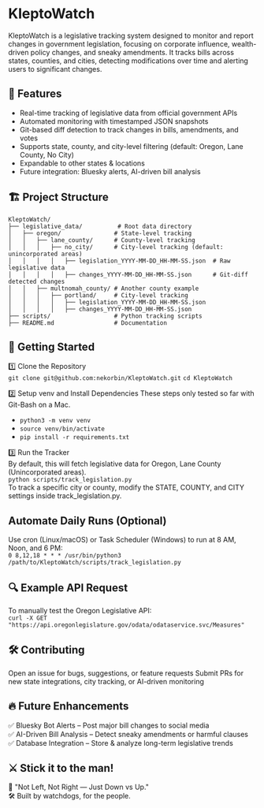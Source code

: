 # KleptoWatch

KleptoWatch is a legislative tracking system designed to monitor and report changes in government legislation, focusing on corporate influence, wealth-driven policy changes, and sneaky amendments. It tracks bills across states, counties, and cities, detecting modifications over time and alerting users to significant changes.

## 📌 Features

- Real-time tracking of legislative data from official government APIs
- Automated monitoring with timestamped JSON snapshots
- Git-based diff detection to track changes in bills, amendments, and votes
- Supports state, county, and city-level filtering (default: Oregon, Lane County, No City)
- Expandable to other states & locations
- Future integration: Bluesky alerts, AI-driven bill analysis

## 🏗️ Project Structure

```
KleptoWatch/  
├── legislative_data/          # Root data directory  
│   ├── oregon/               # State-level tracking  
│   │   ├── lane_county/      # County-level tracking  
│   │   │   ├── no_city/      # City-level tracking (default: unincorporated areas)  
│   │   │   │   ├── legislation_YYYY-MM-DD_HH-MM-SS.json  # Raw legislative data  
│   │   │   │   ├── changes_YYYY-MM-DD_HH-MM-SS.json      # Git-diff detected changes  
│   │   ├── multnomah_county/ # Another county example  
│   │   │   ├── portland/     # City-level tracking  
│   │   │   │   ├── legislation_YYYY-MM-DD_HH-MM-SS.json  
│   │   │   │   ├── changes_YYYY-MM-DD_HH-MM-SS.json  
├── scripts/                  # Python tracking scripts  
├── README.md                 # Documentation  
```
## 🚀 Getting Started

1️⃣ Clone the Repository  
`git clone git@github.com:nekorbin/KleptoWatch.git`
`cd KleptoWatch`

2️⃣ Setup venv and Install Dependencies
These steps only tested so far with Git-Bash on a Mac. 
- `python3 -m venv venv`
- `source venv/bin/activate`
- `pip install -r requirements.txt`

3️⃣ Run the Tracker  
By default, this will fetch legislative data for Oregon, Lane County (Unincorporated areas).  
`python scripts/track_legislation.py`  
To track a specific city or county, modify the STATE, COUNTY, and CITY settings inside track_legislation.py.  

## Automate Daily Runs (Optional)
Use cron (Linux/macOS) or Task Scheduler (Windows) to run at 8 AM, Noon, and 6 PM:  
`0 8,12,18 * * * /usr/bin/python3 /path/to/KleptoWatch/scripts/track_legislation.py`

## 🔍 Example API Request
To manually test the Oregon Legislative API:  
`curl -X GET "https://api.oregonlegislature.gov/odata/odataservice.svc/Measures"`

## 🛠️ Contributing
Open an issue for bugs, suggestions, or feature requests
Submit PRs for new state integrations, city tracking, or AI-driven monitoring

## 🔥 Future Enhancements
✅ Bluesky Bot Alerts – Post major bill changes to social media  
✅ AI-Driven Bill Analysis – Detect sneaky amendments or harmful clauses  
✅ Database Integration – Store & analyze long-term legislative trends  

## ⚔️ Stick it to the man!
🛑 "Not Left, Not Right — Just Down vs Up."  
🛠️ Built by watchdogs, for the people.  
